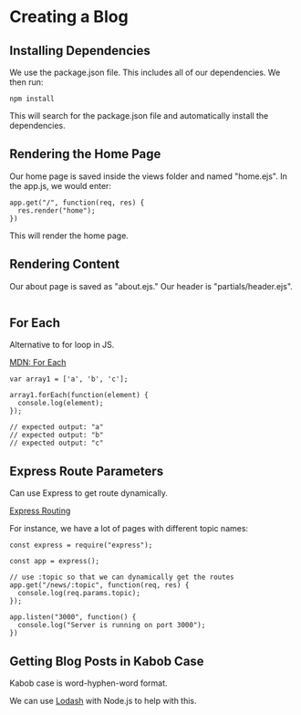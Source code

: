 # Creating a Blog

## Installing Dependencies

We use the package.json file. This includes all of our dependencies. We then run:

```
npm install
```

This will search for the package.json file and automatically install the dependencies. 


## Rendering the Home Page

Our home page is saved inside the views folder and named "home.ejs". In the app.js, we would enter:

```
app.get("/", function(req, res) {
  res.render("home");
})
```

This will render the home page. 

## Rendering Content

Our about page is saved as "about.ejs." Our header is "partials/header.ejs". 

```
```





## For Each 

Alternative to for loop in JS. 

[MDN: For Each](https://developer.mozilla.org/en-US/docs/Web/JavaScript/Reference/Global_Objects/Array/forEach)

```
var array1 = ['a', 'b', 'c'];

array1.forEach(function(element) {
  console.log(element);
});

// expected output: "a"
// expected output: "b"
// expected output: "c"
```

## Express Route Parameters

Can use Express to get route dynamically. 

[Express Routing](https://expressjs.com/en/guide/routing.html)

For instance, we have a lot of pages with different topic names:

```
const express = require("express");

const app = express();

// use :topic so that we can dynamically get the routes
app.get("/news/:topic", function(req, res) {
  console.log(req.params.topic);
});

app.listen("3000", function() {
  console.log("Server is running on port 3000");
})
```

## Getting Blog Posts in Kabob Case

Kabob case is word-hyphen-word format. 

We can use [Lodash](https://lodash.com/) with Node.js to help with this. 




